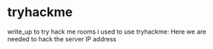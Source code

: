 # tryhackme
write_up to try hack me rooms
i used to use tryhackme: Here we are needed to hack the server IP address
